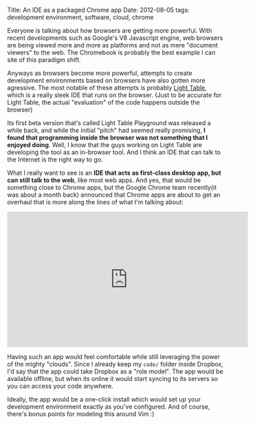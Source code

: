 Title: An IDE as a packaged Chrome app
Date: 2012-08-05
tags: development environment, software, cloud, chrome

Everyone is talking about how browsers are getting more powerful. With recent developments such as Google's V8 Javascript engine, web browsers are being viewed more and more as platforms and not as mere "document viewers" to the web. The Chromebook is probably the best example I can site of this paradigm shift.

Anyways as browsers become more powerful, attempts to create development environments based on browsers have also gotten more agressive. The most notable of these attempts is probably [Light Table][lt], which is a really sleek IDE that runs on the browser. (Just to be accurate for Light Table, the actual "evaluation" of the code happens outside the browser)

Its first beta version that's called Light Table Playground was released a while back, and while the initial "pitch" had seemed really promising, **I found that programming inside the browser was not something that I enjoyed doing**. Well, I know that the guys working on Light Table are developing the tool as an in-browser tool. And I think an IDE that can talk to the Internet is the right way to go.

What I really want to see is an **IDE that acts as first-class desktop app, but can still talk to the web**, like most web apps. And yes, that would be something close to Chrome apps, but the Google Chrome team recently(it was about a month back) announced that Chrome apps are about to get an overhaul that is more along the lines of what I'm talking about:

<iframe width="560" height="315" src="http://www.youtube.com/embed/lBUGTVIJVfM" frameborder="0" allowfullscreen></iframe>

Having such an app would feel comfortable while still leveraging the power of the mighty "clouds". Since I already keep my `code/` folder inside Dropbox, I'd say that the app could take Dropbox as a "role model". The app would be available offline, but when its online it would start syncing to its servers so you can access your code anywhere.

Ideally, the app would be a one-click install which would set up your development environment exactly as you've configured. And of course, there's bonus points for modeling this around Vim :)

[lt]: http://app.kodowa.com/playground
